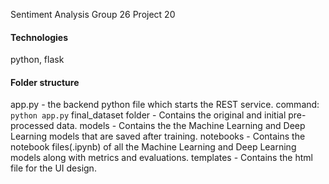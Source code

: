 Sentiment Analysis
Group 26
Project 20

#### Technologies
python, flask

#### Folder structure
app.py - the backend python file which starts the REST service.
command: `python app.py`
final_dataset folder - Contains the original and initial pre-processed data.
models - Contains the the Machine Learning and Deep Learning models that are saved after training.
notebooks - Contains the notebook files(.ipynb) of all the Machine Learning and Deep Learning models along with metrics and evaluations.
templates - Contains the html file for the UI design.
